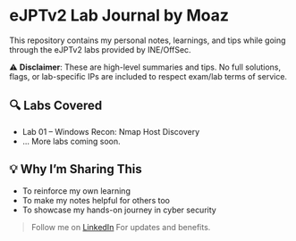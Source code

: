 # eJPTv2 Lab Journal by Moaz

This repository contains my personal notes, learnings, and tips while going through the eJPTv2 labs provided by INE/OffSec.

⚠️ **Disclaimer**: These are high-level summaries and tips. No full solutions, flags, or lab-specific IPs are included to respect exam/lab terms of service.

## 🔍 Labs Covered

- Lab 01 – Windows Recon: Nmap Host Discovery
- ... More labs coming soon.

## 💡 Why I’m Sharing This

- To reinforce my own learning
- To make my notes helpful for others too
- To showcase my hands-on journey in cyber security

> Follow me on [LinkedIn](https://www.linkedin.com/in/moaz-ashraf-67938533b/) For updates and benefits.

